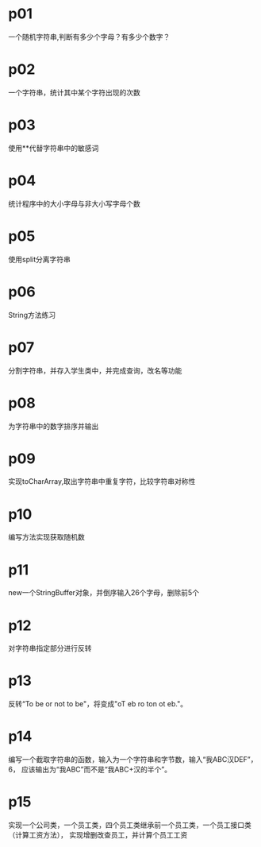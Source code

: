 # p01
一个随机字符串,判断有多少个字母？有多少个数字？
# p02
一个字符串，统计其中某个字符出现的次数
# p03
使用**代替字符串中的敏感词
# p04
统计程序中的大小字母与非大小写字母个数
# p05
使用split分离字符串
# p06
String方法练习
# p07
分割字符串，并存入学生类中，并完成查询，改名等功能
# p08
为字符串中的数字排序并输出
# p09
实现toCharArray,取出字符串中重复字符，比较字符串对称性
# p10
编写方法实现获取随机数
# p11
new一个StringBuffer对象，并倒序输入26个字母，删除前5个
# p12
对字符串指定部分进行反转
# p13
反转“To be or not to be"，将变成"oT eb ro ton ot eb."。
# p14
编写一个截取字符串的函数，输入为一个字符串和字节数，输入“我ABC汉DEF”，6，
应该输出为“我ABC”而不是“我ABC+汉的半个”。
# p15
实现一个公司类，一个员工类，四个员工类继承前一个员工类，一个员工接口类（计算工资方法），
实现增删改查员工，并计算个员工工资
